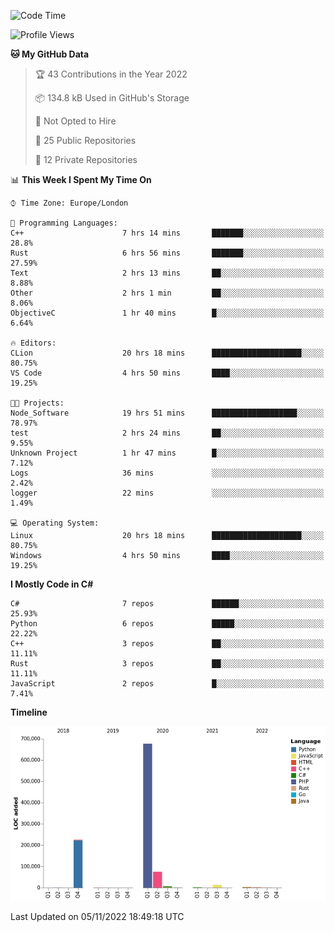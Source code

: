 <!--START_SECTION:waka-->
![Code Time](http://img.shields.io/badge/Code%20Time-368%20hrs%2046%20mins-blue)

![Profile Views](http://img.shields.io/badge/Profile%20Views-0-blue)

**🐱 My GitHub Data** 

> 🏆 43 Contributions in the Year 2022
 > 
> 📦 134.8 kB Used in GitHub's Storage 
 > 
> 🚫 Not Opted to Hire
 > 
> 📜 25 Public Repositories 
 > 
> 🔑 12 Private Repositories  
 > 
📊 **This Week I Spent My Time On** 

```text
⌚︎ Time Zone: Europe/London

💬 Programming Languages: 
C++                      7 hrs 14 mins       ███████░░░░░░░░░░░░░░░░░░   28.8% 
Rust                     6 hrs 56 mins       ███████░░░░░░░░░░░░░░░░░░   27.59% 
Text                     2 hrs 13 mins       ██░░░░░░░░░░░░░░░░░░░░░░░   8.88% 
Other                    2 hrs 1 min         ██░░░░░░░░░░░░░░░░░░░░░░░   8.06% 
ObjectiveC               1 hr 40 mins        █░░░░░░░░░░░░░░░░░░░░░░░░   6.64%

🔥 Editors: 
CLion                    20 hrs 18 mins      ████████████████████░░░░░   80.75% 
VS Code                  4 hrs 50 mins       ████░░░░░░░░░░░░░░░░░░░░░   19.25%

🐱‍💻 Projects: 
Node_Software            19 hrs 51 mins      ███████████████████░░░░░░   78.97% 
test                     2 hrs 24 mins       ██░░░░░░░░░░░░░░░░░░░░░░░   9.55% 
Unknown Project          1 hr 47 mins        █░░░░░░░░░░░░░░░░░░░░░░░░   7.12% 
Logs                     36 mins             ░░░░░░░░░░░░░░░░░░░░░░░░░   2.42% 
logger                   22 mins             ░░░░░░░░░░░░░░░░░░░░░░░░░   1.49%

💻 Operating System: 
Linux                    20 hrs 18 mins      ████████████████████░░░░░   80.75% 
Windows                  4 hrs 50 mins       ████░░░░░░░░░░░░░░░░░░░░░   19.25%

```

**I Mostly Code in C#** 

```text
C#                       7 repos             ██████░░░░░░░░░░░░░░░░░░░   25.93% 
Python                   6 repos             █████░░░░░░░░░░░░░░░░░░░░   22.22% 
C++                      3 repos             ██░░░░░░░░░░░░░░░░░░░░░░░   11.11% 
Rust                     3 repos             ██░░░░░░░░░░░░░░░░░░░░░░░   11.11% 
JavaScript               2 repos             █░░░░░░░░░░░░░░░░░░░░░░░░   7.41%

```


**Timeline**

![Chart not found](https://raw.githubusercontent.com/Jirubizu/Jirubizu/master/charts/bar_graph.png) 


 Last Updated on 05/11/2022 18:49:18 UTC
<!--END_SECTION:waka-->